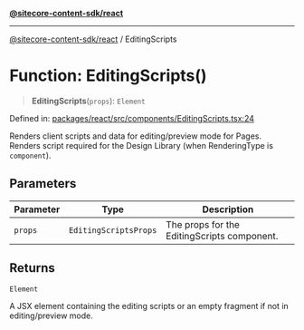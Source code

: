 [**@sitecore-content-sdk/react**](../README.md)

***

[@sitecore-content-sdk/react](../README.md) / EditingScripts

# Function: EditingScripts()

> **EditingScripts**(`props`): `Element`

Defined in: [packages/react/src/components/EditingScripts.tsx:24](https://github.com/Sitecore/content-sdk/blob/1a28b6590a0f8ef4d9e897f057f47abb01976998/packages/react/src/components/EditingScripts.tsx#L24)

Renders client scripts and data for editing/preview mode for Pages.
Renders script required for the Design Library (when RenderingType is `component`).

## Parameters

| Parameter | Type | Description |
| ------ | ------ | ------ |
| `props` | `EditingScriptsProps` | The props for the EditingScripts component. |

## Returns

`Element`

A JSX element containing the editing scripts or an empty fragment if not in editing/preview mode.
